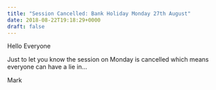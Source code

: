 ```yaml
---
title: "Session Cancelled: Bank Holiday Monday 27th August"
date: 2018-08-22T19:18:29+0000
draft: false
---
```

Hello Everyone

Just to let you know the session on Monday is cancelled which means everyone can have a lie in...

Mark
